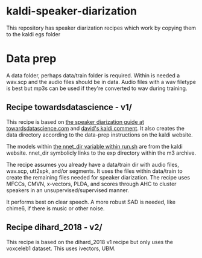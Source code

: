 # kaldi-speaker-diarization

This repository has speaker diarization recipes which work by copying them to the kaldi egs folder

# Data prep

A data folder, perhaps data/train folder is required. Within is needed a wav.scp and the audio files should be in data. Audio files with a wav filetype is best but mp3s can be used if they're converted to wav during training.

## Recipe towardsdatascience - v1/

This recipe is based on [the speaker diarization guide at towardsdatascience.com](https://towardsdatascience.com/speaker-diarization-with-kaldi-e30301b05cc8) and [david's kaldi comment](https://github.com/kaldi-asr/kaldi/issues/2523#issuecomment-408935477). It also creates the data directory according to the data-prep instructions on the kaldi website.

The models within [the nnet_dir variable within run.sh](http://kaldi-asr.org/models/m3) are from the kaldi website. nnet_dir symbolicly links to the exp directory within the m3 archive.

The recipe assumes you already have a data/train dir with audio files, wav.scp, utt2spk, and/or segments.
It uses the files within data/train to create the remaining files needed for speaker diarization. The recipe uses MFCCs, CMVN, x-vectors, PLDA, and scores through AHC to cluster speakers in an unsupervised/supervised manner.

It performs best on clear speech. A more robust SAD is needed, like chime6, if there is music or other noise.

## Recipe dihard_2018 - v2/

This recipe is based on the dihard_2018 v1 recipe but only uses the voxceleb1 dataset. This uses ivectors, UBM.
